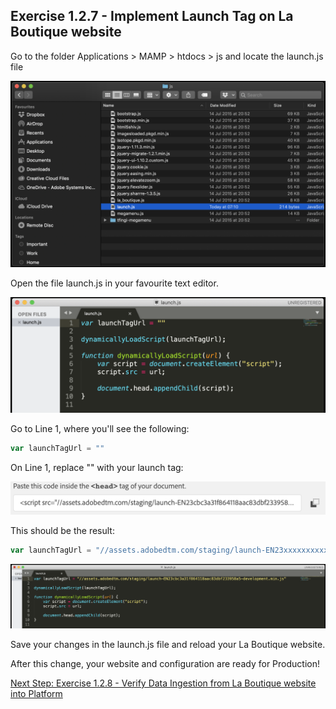 ## Exercise 1.2.7 - Implement Launch Tag on La Boutique website

Go to the folder Applications > MAMP > htdocs > js and locate the launch.js file

![Launch Setup](./images/launchjs.png)

Open the file launch.js in your favourite text editor.

![Launch Setup](./images/launchjstext.png)

Go to Line 1, where you'll see the following:

```javascript
var launchTagUrl = ""
```

On Line 1, replace "" with your launch tag:

![Launch Setup](./images/launchtagsite.png)

This should be the result:

```javascript
var launchTagUrl = "//assets.adobedtm.com/staging/launch-EN23xxxxxxxxxxxxxxxxxxxxxxxxx-development.min.js"
```

![Launch Setup](./images/launchjstagok.png)

Save your changes in the launch.js file and reload your La Boutique website.

After this change, your website and configuration are ready for Production!

[Next Step: Exercise 1.2.8 - Verify Data Ingestion from La Boutique website into Platform](./ex8.md)



